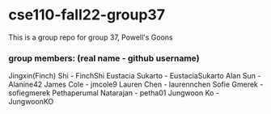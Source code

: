 # cse110-fall22-group37
This is a group repo for group 37, Powell's Goons

### group members: (real name - github username)

Jingxin(Finch) Shi - FinchShi
Eustacia Sukarto - EustaciaSukarto
Alan Sun         - Alanine42
James Cole       - jmcole9
Lauren Chen      - laurennchen
Sofie Gmerek     - sofiegmerek
Pethaperumal Natarajan - petha01
Jungwoon Ko      - JungwoonKO
 